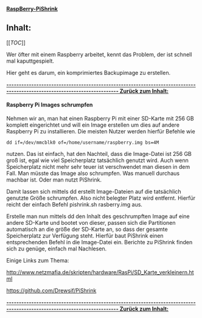 **[RaspBerry-PiShrink](https://github.com/Drewsif/PiShrink)**

## Inhalt:
[[_TOC_]]

Wer öfter mit einem Raspberry arbeitet, kennt das Problem, der ist schnell mal kaputtgespielt.

Hier geht es darum, ein komprimiertes Backupimage zu erstellen.


**[------------------------------------------------------------------------------------------------------------------------- Zurück zum Inhalt:](#inhalt)**

#### Raspberry Pi Images schrumpfen

Nehmen wir an, man hat einen Raspberry Pi mit einer SD-Karte mit 256 GB komplett eingerichtet und will ein Image erstellen um dies auf andere Raspberry Pi zu installieren. 
Die meisten Nutzer werden hierfür Befehle wie 
~~~
dd if=/dev/mmcblk0 of=/home/username/raspberry.img bs=4M
~~~ 
nutzen. Das ist einfach, hat den Nachteil, dass die
Image-Datei ist 256 GB groß ist, egal wie viel Speicherplatz tatsächlich genutzt wird. Auch wenn Speicherplatz nicht mehr sehr teuer ist verschwendet man diesen in dem Fall. 
Man müsste das Image also schrumpfen. Was manuell durchaus machbar ist. Oder man nutzt PiShrink.

Damit lassen sich mittels dd erstellt Image-Dateien auf die tatsächlich genutzte Größe schrumpfen. Also nicht belegter Platz wird entfernt.
Hierfür reicht der einfach Befehl pishrink.sh rasberry.img aus.

Erstelle man nun mittels dd den Inhalt des geschrumpften Image auf eine andere SD-Karte und bootet von dieser, passen sich die Partitionen automatisch an die größe der SD-Karte an, 
so dass der gesamte Speicherplatz zur Verfügung steht. Hierfür baut PiShrink einen entsprechenden Befehl in die Image-Datei ein.
Berichte zu PiShrink finden sich zu genüge, einfach mal Nachlesen.

Einige Links zum Thema:

http://www.netzmafia.de/skripten/hardware/RasPi/SD_Karte_verkleinern.html

https://github.com/Drewsif/PiShrink

**[------------------------------------------------------------------------------------------------------------------------- Zurück zum Inhalt:](#inhalt)**